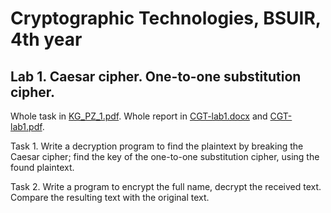 # Cryptographic Technologies, BSUIR, 4th year

## Lab 1. Caesar cipher. One-to-one substitution cipher.

Whole task in [KG_PZ_1.pdf](https://github.com/Kkotto/CGT-lab-1/blob/master/KG_PZ_1.pdf). Whole report in [CGT-lab1.docx](https://github.com/Kkotto/CGT-lab-1/blob/master/CGT-lab1.docx) 
and [CGT-lab1.pdf](https://github.com/Kkotto/CGT-lab-1/blob/master/CGT-lab1.pdf).

Task 1. Write a decryption program to find the plaintext by breaking the Caesar cipher; 
find the key of the one-to-one substitution cipher, using the found plaintext.

Task 2. Write a program to encrypt the full name, decrypt the received text. Compare the resulting text with the original text.


